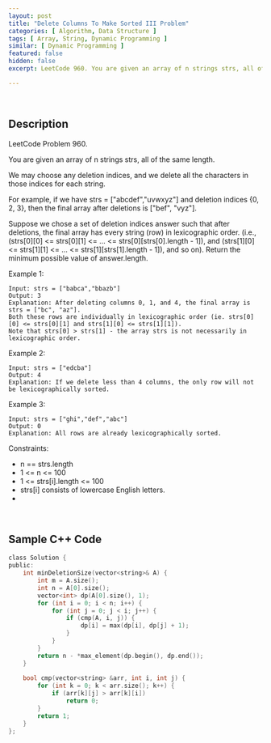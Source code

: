 ```yaml
---
layout: post
title: "Delete Columns To Make Sorted III Problem"
categories: [ Algorithm, Data Structure ]
tags: [ Array, String, Dynamic Programming ]
similar: [ Dynamic Programming ]
featured: false
hidden: false
excerpt: LeetCode 960. You are given an array of n strings strs, all of the same length.

---
```


<br />

## Description

LeetCode Problem 960.

You are given an array of n strings strs, all of the same length.

We may choose any deletion indices, and we delete all the characters in those indices for each string.

For example, if we have strs = ["abcdef","uvwxyz"] and deletion indices {0, 2, 3}, then the final array after deletions is ["bef", "vyz"].

Suppose we chose a set of deletion indices answer such that after deletions, the final array has every string (row) in lexicographic order. (i.e., (strs[0][0] <= strs[0][1] <= ... <= strs[0][strs[0].length - 1]), and (strs[1][0] <= strs[1][1] <= ... <= strs[1][strs[1].length - 1]), and so on). Return the minimum possible value of answer.length.

Example 1:
```
Input: strs = ["babca","bbazb"]
Output: 3
Explanation: After deleting columns 0, 1, and 4, the final array is strs = ["bc", "az"].
Both these rows are individually in lexicographic order (ie. strs[0][0] <= strs[0][1] and strs[1][0] <= strs[1][1]).
Note that strs[0] > strs[1] - the array strs is not necessarily in lexicographic order.
```

Example 2:
```
Input: strs = ["edcba"]
Output: 4
Explanation: If we delete less than 4 columns, the only row will not be lexicographically sorted.
```

Example 3:
```
Input: strs = ["ghi","def","abc"]
Output: 0
Explanation: All rows are already lexicographically sorted.
```

Constraints:
* n == strs.length
* 1 <= n <= 100
* 1 <= strs[i].length <= 100
* strs[i] consists of lowercase English letters.
* 

<br />

## Sample C++ Code


```c
class Solution {
public:
    int minDeletionSize(vector<string>& A) {
        int m = A.size();
        int n = A[0].size();
        vector<int> dp(A[0].size(), 1);
        for (int i = 0; i < n; i++) {
            for (int j = 0; j < i; j++) {
                if (cmp(A, i, j)) {
                    dp[i] = max(dp[i], dp[j] + 1);
                }
            }
        }
        return n - *max_element(dp.begin(), dp.end());
    }
    
    bool cmp(vector<string> &arr, int i, int j) {
        for (int k = 0; k < arr.size(); k++) {
            if (arr[k][j] > arr[k][i]) 
                return 0;
        }
        return 1;
    }
};
```


